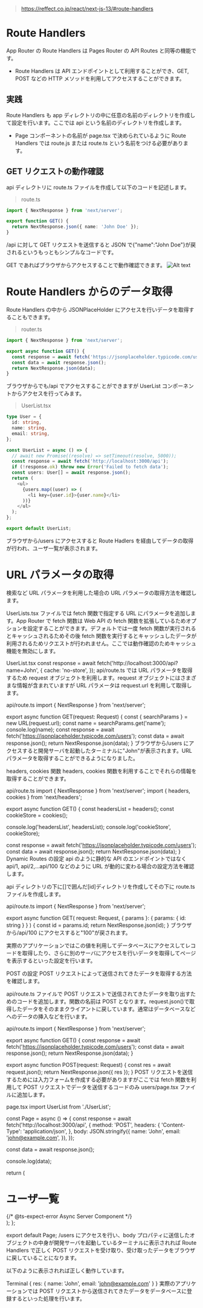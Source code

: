 
>https://reffect.co.jp/react/next-js-13/#route-handlers

# Route Handlers
App Router の Route Handlers は Pages Router の API Routes と同等の機能です。
- Route Handlers は API エンドポイントとして利用することができ、GET, POST などの HTTP メソッドを利用してアクセスすることができます。

## 実践
Route Handlers も app ディレクトリの中に任意の名前のディレクトリを作成して設定を行います。ここでは api という名前のディレクトリを作成します。
- Page コンポーネントの名前が page.tsx で決められているように Route Handlers では route.js または route.ts という名前をつける必要があります。

## GET リクエストの動作確認
api ディレクトリに route.ts ファイルを作成して以下のコードを記述します。

>route.ts
```typescript
import { NextResponse } from 'next/server';

export function GET() {
  return NextResponse.json({ name: 'John Doe' });
}
```
/api に対して GET リクエストを送信すると JSON で{"name":"John Doe"}が戻されるというもっともシンプルなコードです。

GET であればブラウザからアクセスすることで動作確認できます。
![Alt text](https://reffect.co.jp/images/react/next-js-13/next-js-13-4-34-1024x453.webp)

# Route Handlers からのデータ取得
Route Handlers の中から JSONPlaceHolder にアクセスを行いデータを取得することもできます。

>router.ts
```typescript
import { NextResponse } from 'next/server';

export async function GET() {
  const response = await fetch('https://jsonplaceholder.typicode.com/users');
  const data = await response.json();
  return NextResponse.json(data);
}
```
ブラウザからでも/api でアクセスすることができますが UserList コンポーネントからアクセスを行ってみます。

>UserList.tsx
```typescript
type User = {
  id: string,
  name: string,
  email: string,
};

const UserList = async () => {
  // await new Promise((resolve) => setTimeout(resolve, 5000));
  const response = await fetch('http://localhost:3000/api');
  if (!response.ok) throw new Error('Failed to fetch data');
  const users: User[] = await response.json();
  return (
    <ul>
      {users.map((user) => (
        <li key={user.id}>{user.name}</li>
      ))}
    </ul>
  );
};

export default UserList;
```
ブラウザから/users にアクセスすると Route Hadlers を経由してデータの取得が行われ、ユーザ一覧が表示されます。
# URL パラメータの取得
検索など URL パラメータを利用した場合の URL パラメータの取得方法を確認します。

UserLists.tsx ファイルでは fetch 関数で指定する URL にパラメータを追加します。App Router で fetch 関数は Web API の fetch 関数を拡張しているためオプションを設定することができます。デフォルトでは一度 fetch 関数が実行されるとキャッシュされるためその後 fetch 関数を実行するとキャッシュしたデータが利用されるためリクエストが行われません。ここでは動作確認のためキャッシュ機能を無効にします。

UserList.tsx
const response = await fetch('http://localhost:3000/api?name=John', {
  cache: 'no-store',
});
api/route.ts では URL パラメータを取得するため request オブジェクトを利用します。request オブジェクトにはさまざまな情報が含まれていますが URL パラメータは request.url を利用して取得します。

api/route.ts
import { NextResponse } from 'next/server';

export async function GET(request: Request) {
  const { searchParams } = new URL(request.url);
  const name = searchParams.get('name');
  console.log(name);
  const response = await fetch('https://jsonplaceholder.typicode.com/users');
  const data = await response.json();
  return NextResponse.json(data);
}
ブラウザから/users にアクセスすると開発サーバを起動したターミナルに"John"が表示されます。URL パラメータを取得することができるようになりました。

headers, cookies 関数
headers, cookies 関数を利用することでそれらの情報を取得することができます。

api/route.ts
import { NextResponse } from 'next/server';
import { headers, cookies } from 'next/headers';

export async function GET() {
  const headersList = headers();
  const cookieStore = cookies();

  console.log('headersList', headersList);
  console.log('cookieStore', cookieStore);

  const response = await fetch('https://jsonplaceholder.typicode.com/users');
  const data = await response.json();
  return NextResponse.json(data);
}
Dynamic Routes の設定
api のように静的な API のエンドポイントではなく api/1, api/2,...api/100 などのように URL が動的に変わる場合の設定方法を確認します。

api ディレクトリの下に[]で囲んだ[id]ディレクトリを作成してその下に route.ts ファイルを作成します。

api/route.ts
import { NextResponse } from 'next/server';

export async function GET(
  request: Request,
  { params }: { params: { id: string } }
) {
  const id = params.id;
  return NextResponse.json(id);
}
ブラウザから/api/100 にアクセスすると"100"が戻されます。

実際のアプリケーションではこの値を利用してデータベースにアクセスしてレコードを取得したり、さらに別のサーバにアクセスを行いデータを取得してページを表示するといった設定を行います。

POST の設定
POST リクエストによって送信されてきたデータを取得する方法を確認します。

api/route.ts ファイルで POST リクエストで送信されてきたデータを取り出すためのコードを追加します。関数の名前は POST となります。request.json()で取得したデータをそのままクライアントに戻しています。通常はデータベースなどへのデータの挿入などを行います。

api/route.ts
import { NextResponse } from 'next/server';

export async function GET() {
  const response = await fetch('https://jsonplaceholder.typicode.com/users');
  const data = await response.json();
  return NextResponse.json(data);
}

export async function POST(request: Request) {
  const res = await request.json();
  return NextResponse.json({ res });
}
POST リクエストを送信するためには入力フォームを作成する必要がありますがここでは fetch 関数を利用して POST リクエストでデータを送信するコードのみ users/page.tsx ファイルに追加します。

page.tsx
import UserList from './UserList';

const Page = async () => {
  const response = await fetch('http://localhost:3000/api', {
    method: 'POST',
    headers: {
      'Content-Type': 'application/json',
    },
    body: JSON.stringify({
      name: 'John',
      email: 'john@example.com',
    }),
  });

  const data = await response.json();

  console.log(data);

  return (
    <div className="m-4">
      <h1 className="text-lg font-bold">ユーザ一覧</h1>
      {/* @ts-expect-error Async Server Component */}
      <UserList />
    </div>
  );
};

export default Page;
/users にアクセスを行い、body プロパティに送信したオブジェクトの中身が開発サーバを起動しているターミナルに表示されれば Route Handlers で正しく POST リクエストを受け取り、受け取ったデータをブラウザに戻していることになります。

以下のように表示されれば正しく動作しています。

Terminal
{ res: { name: 'John', email: 'john@example.com' } }
実際のアプリケーションでは POST リクエストから送信されてきたデータをデータベースに登録するといった処理を行います。





